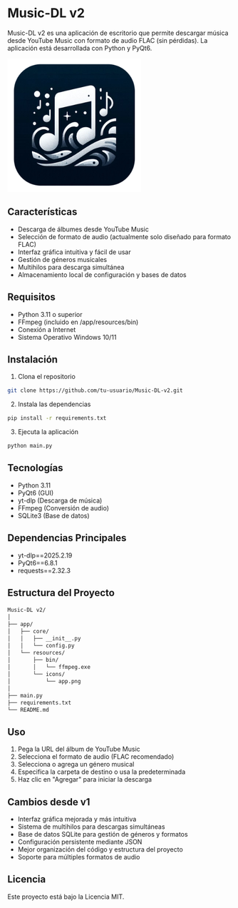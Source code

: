 # Music-DL v2

Music-DL v2 es una aplicación de escritorio que permite descargar música desde YouTube Music con formato de audio FLAC (sin pérdidas). La aplicación está desarrollada con Python y PyQt6.

<img src="app/resources/icons/app.png" alt="Captura de pantalla de Music-DL v2" width="300" height="300">

## Características

- Descarga de álbumes desde YouTube Music
- Selección de formato de audio (actualmente solo diseñado para formato FLAC)
- Interfaz gráfica intuitiva y fácil de usar
- Gestión de géneros musicales
- Multihilos para descarga simultánea
- Almacenamiento local de configuración y bases de datos

## Requisitos

- Python 3.11 o superior
- FFmpeg (incluido en /app/resources/bin)
- Conexión a Internet
- Sistema Operativo Windows 10/11

## Instalación

1. Clona el repositorio
```bash
git clone https://github.com/tu-usuario/Music-DL-v2.git
```

2. Instala las dependencias
```bash
pip install -r requirements.txt
```

3. Ejecuta la aplicación
```bash
python main.py
```

## Tecnologías

- Python 3.11
- PyQt6 (GUI)
- yt-dlp (Descarga de música)
- FFmpeg (Conversión de audio)
- SQLite3 (Base de datos)

## Dependencias Principales

- yt-dlp==2025.2.19
- PyQt6==6.8.1 
- requests==2.32.3

## Estructura del Proyecto

```
Music-DL v2/
│
├── app/
│   ├── core/
│   │   ├── __init__.py
│   │   └── config.py
│   └── resources/
│       ├── bin/
│       │   └── ffmpeg.exe
│       └── icons/
│           └── app.png
│
├── main.py
├── requirements.txt
└── README.md
```

## Uso

1. Pega la URL del álbum de YouTube Music
2. Selecciona el formato de audio (FLAC recomendado)
3. Selecciona o agrega un género musical
4. Especifica la carpeta de destino o usa la predeterminada
5. Haz clic en "Agregar" para iniciar la descarga

## Cambios desde v1

- Interfaz gráfica mejorada y más intuitiva
- Sistema de multihilos para descargas simultáneas
- Base de datos SQLite para gestión de géneros y formatos
- Configuración persistente mediante JSON
- Mejor organización del código y estructura del proyecto
- Soporte para múltiples formatos de audio

## Licencia

Este proyecto está bajo la Licencia MIT.
